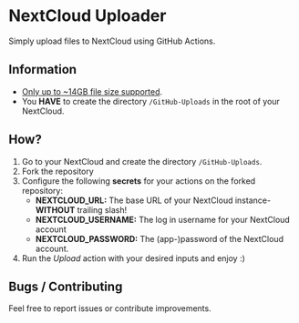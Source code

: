 # NextCloud Uploader
Simply upload files to NextCloud using GitHub Actions.

## Information
- [Only up to ~14GB file size supported](https://docs.github.com/en/actions/using-github-hosted-runners/about-github-hosted-runners#supported-runners-and-hardware-resources).
- You **HAVE** to create the directory `/GitHub-Uploads` in the root of your NextCloud.

## How?
1. Go to your NextCloud and create the directory `/GitHub-Uploads`.
2. Fork the repository
2. Configure the following **secrets** for your actions on the forked repository:
   - **NEXTCLOUD_URL:** The base URL of your NextCloud instance- **WITHOUT** trailing slash! 
   - **NEXTCLOUD_USERNAME:** The log in username for your NextCloud account
   - **NEXTCLOUD_PASSWORD:** The (app-)password of the NextCloud account.
3. Run the *Upload* action with your desired inputs and enjoy :)

## Bugs / Contributing
Feel free to report issues or contribute improvements.
